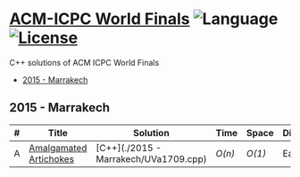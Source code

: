 # [ACM-ICPC World Finals](https://uva.onlinejudge.org/index.php?option=com_onlinejudge&Itemid=8&category=45) ![Language](https://img.shields.io/badge/language-C++%2011-orange.svg) [![License](https://img.shields.io/badge/license-MIT-blue.svg)](https://github.com/kamyu104/ACM-ICPC-World-Finals/blob/master/LICENSE.md)

C++ solutions of ACM ICPC World Finals

* [2015 - Marrakech](https://github.com/kamyu104/ACM-ICPC-World-Finals#2015---Marrakech)

## 2015 - Marrakech
| # | Title | Solution | Time | Space | Difficulty | Tag | Note |
|---| ----- | -------- | ---- | ----- | ---------- | --- | ---- |
|A|[Amalgamated Artichokes](https://uva.onlinejudge.org/index.php?option=com_onlinejudge&Itemid=8&category=865&page=show_problem&problem=4782)| [C++](./2015 - Marrakech/UVa1709.cpp)| _O(n)_ | _O(1)_ | Easy | |

